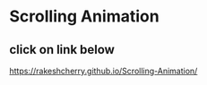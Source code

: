 # Scrolling Animation

## click on link below

 https://rakeshcherry.github.io/Scrolling-Animation/
